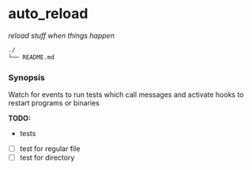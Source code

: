 # auto_reload  
_reload stuff when things happen_  

```bash
./
└── README.md
```  

### Synopsis  
Watch for events to run tests which call messages and activate hooks to restart programs or binaries  

__TODO:__  
 - tests  
  - [ ] test for regular file  
  - [ ] test for directory  
